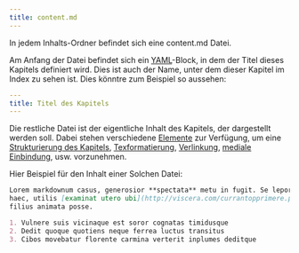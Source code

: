 ```yaml
---
title: content.md
---
```


In jedem Inhalts-Ordner befindet sich eine content.md Datei.

Am Anfang der Datei befindet sich ein [YAML](http://yaml.org/)-Block, in dem der
Titel dieses Kapitels definiert wird. Dies ist auch der Name, unter dem dieser
Kapitel im Index zu sehen ist. Dies könntre zum Beispiel so aussehen:

```yaml
---
title: Titel des Kapitels
---
```

Die restliche Datei ist der eigentliche Inhalt des Kapitels, der dargestellt
werden soll. Dabei stehen verschiedene [Elemente](/section/02-elements) zur Verfügung,
um eine [Strukturierung des Kapitels](/section/02-elements/01-headers),
[Texformatierung](/section/02-elements/03-links-and-formatting/01-formatting),
[Verlinkung](/section/02-elements/03-links-and-formatting/02-links),
[mediale Einbindung](/section/02-elements/06-media), usw. vorzunehmen.

Hier Beispiel für den Inhalt einer Solchen Datei:

```markdown
Lorem markdownum casus, generosior **spectata** metu in fugit. Se lepori animo
haec, utilis [examinat utero ubi](http://viscera.com/currantopprimere.php)
filius animata posse.

1. Vulnere suis vicinaque est soror cognatas timidusque
2. Dedit quoque quotiens neque ferrea luctus transitus
3. Cibos movebatur florente carmina verterit inplumes deditque

```
